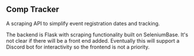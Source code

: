 ## Comp Tracker ##

A scraping API to simplify event registration dates and tracking.

The backend is Flask with scraping functionality built on SeleniumBase. It's not clear if there will be a front end added. Eventually this will support a Discord bot for interactivity so the frontend is not a priority.
